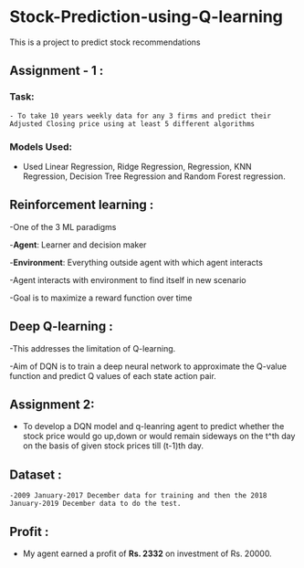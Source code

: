 # Stock-Prediction-using-Q-learning
This is a project to predict stock recommendations 

## Assignment - 1 :
### Task:
    - To take 10 years weekly data for any 3 firms and predict their Adjusted Closing price using at least 5 different algorithms 
### Models Used: 
   - Used Linear Regression, Ridge Regression,  Regression, KNN Regression, Decision Tree Regression and Random Forest regression.
    
## Reinforcement learning :
  -One of the 3 ML paradigms
  
  -**Agent**: Learner and decision maker
  
  -**Environment**: Everything outside agent with which agent interacts
  
   -Agent interacts with environment to find itself in new scenario
   
   -Goal is to maximize a reward function over time

## Deep Q-learning :
 -This addresses the limitation of Q-learning.
 
 -Aim of DQN is to train a deep neural network to approximate the Q-value function and predict Q values of each state action pair.
 
 ## Assignment 2: 
 - To develop a DQN model and q-leanring agent to predict whether the stock price would go up,down or would remain sideways on the t^th day on the basis of given stock prices till (t-1)th day.
 
 ## Dataset : 
    -2009 January-2017 December data for training and then the 2018 January-2019 December data to do the test.
 ## Profit :
   - My agent earned a profit of **Rs. 2332** on investment of Rs. 20000.  





    
